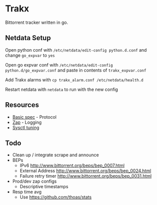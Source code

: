 # Trakx

Bittorrent tracker written in go.

## Netdata Setup

Open python conf with `/etc/netdata/edit-config python.d.conf` and change `go_expvar` to `yes`

Open go expvar conf with `/etc/netdata/edit-config python.d/go_expvar.conf` and paste in contents of `trakx_expvar.conf`

Add Trakx alarms with `cp trakx_alarm.conf /etc/netdata/health.d`

Restart netdata with `netdata` to run with the new config

## Resources

* [Basic spec](https://wiki.theory.org/index.php/BitTorrentSpecification) - Protocol
* [Zap](https://godoc.org/go.uber.org/zap) - Logging
* [Sysctl tuning](https://wiki.mikejung.biz/Sysctl_tweaks)

## Todo

* Clean up / integrate scrape and announce
* BEPs
  * IPv6 http://www.bittorrent.org/beps/bep_0007.html
  * External Address http://www.bittorrent.org/beps/bep_0024.html
  * Failure retry timer http://www.bittorrent.org/beps/bep_0031.html
* Prod/dev zap configs
  * Descriptive timestamps
* Resp time avg
  * Use https://github.com/thoas/stats
